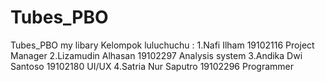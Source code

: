 # Tubes_PBO
Tubes_PBO my libary
Kelompok luluchuchu : 
  1.Nafi Ilham 19102116 Project Manager
  2.Lizamudin Alhasan 19102297  Analysis system
  3.Andika Dwi Santoso 19102180 UI/UX
  4.Satria Nur Saputro 19102296 Programmer

